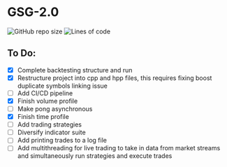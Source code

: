# GSG-2.0
![GitHub repo size](https://img.shields.io/github/repo-size/sanktrip/GSG-2.0)
![Lines of code](https://img.shields.io/tokei/lines/github/Sanktrip/GSG-2.0)

## To Do:
- [x] Complete backtesting structure and run
- [x] Restructure project into cpp and hpp files, this requires fixing boost duplicate symbols linking issue
- [ ] Add CI/CD pipeline
- [x] Finish volume profile
- [ ] Make pong asynchronous 
- [x] Finish time profile
- [ ] Add trading strategies
- [ ] Diversify indicator suite
- [ ] Add printing trades to a log file
- [ ] Add multithreading for live trading to take in data from market streams and simultaneously run strategies and execute trades
